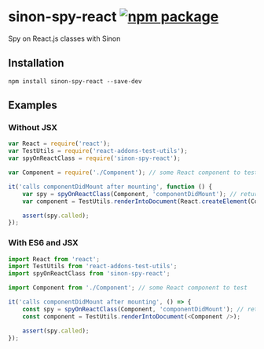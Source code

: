 sinon-spy-react [![npm package](https://img.shields.io/npm/v/sinon-spy-react.svg?style=flat-square)](https://npmjs.org/package/sinon-spy-react)
==============
Spy on React.js classes with Sinon

## Installation

```
npm install sinon-spy-react --save-dev
```

## Examples

### Without JSX

```javascript
var React = require('react');
var TestUtils = require('react-addons-test-utils');
var spyOnReactClass = require('sinon-spy-react');

var Component = require('./Component'); // some React component to test

it('calls componentDidMount after mounting', function () {
    var spy = spyOnReactClass(Component, 'componentDidMount'); // returns a Sinon spy
    var component = TestUtils.renderIntoDocument(React.createElement(Component));

    assert(spy.called);
});
```

### With ES6 and JSX

```javascript
import React from 'react';
import TestUtils from 'react-addons-test-utils';
import spyOnReactClass from 'sinon-spy-react';

import Component from './Component'; // some React component to test

it('calls componentDidMount after mounting', () => {
    const spy = spyOnReactClass(Component, 'componentDidMount'); // returns a Sinon spy
    const component = TestUtils.renderIntoDocument(<Component />);

    assert(spy.called);
});
```
